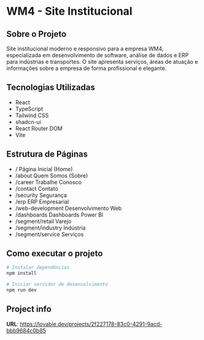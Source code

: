 
# WM4 - Site Institucional

## Sobre o Projeto

Site institucional moderno e responsivo para a empresa WM4, especializada em desenvolvimento de software, análise de dados e ERP para indústrias e transportes. O site apresenta serviços, áreas de atuação e informações sobre a empresa de forma profissional e elegante.

## Tecnologias Utilizadas

- React
- TypeScript
- Tailwind CSS
- shadcn-ui
- React Router DOM
- Vite

## Estrutura de Páginas

- / Página Inicial (Home)
- /about Quem Somos (Sobre)
- /career Trabalhe Conosco
- /contact Contato
- /security Segurança
- /erp ERP Empresarial
- /web-development Desenvolvimento Web
- /dashboards Dashboards Power BI
- /segment/retail Varejo
- /segment/industry Indústria
- /segment/service Serviços

## Como executar o projeto

```sh
# Instalar dependências
npm install

# Iniciar servidor de desenvolvimento
npm run dev
```

## Project info

**URL**: https://lovable.dev/projects/2f227178-83c0-4291-9acd-bbb9684c0b85
